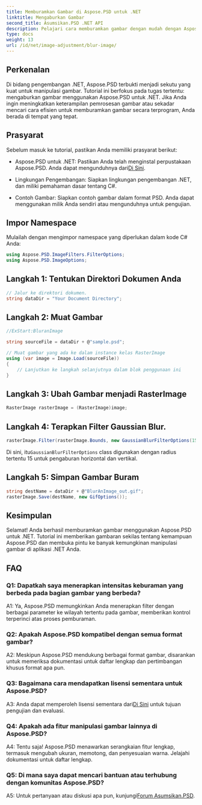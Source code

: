 ```yaml
---
title: Memburamkan Gambar di Aspose.PSD untuk .NET
linktitle: Mengaburkan Gambar
second_title: Asumsikan.PSD .NET API
description: Pelajari cara memburamkan gambar dengan mudah dengan Aspose.PSD untuk .NET. Panduan langkah demi langkah untuk manipulasi gambar yang lancar di proyek C# Anda.
type: docs
weight: 13
url: /id/net/image-adjustment/blur-image/
---
```

## Perkenalan

Di bidang pengembangan .NET, Aspose.PSD terbukti menjadi sekutu yang kuat untuk manipulasi gambar. Tutorial ini berfokus pada tugas tertentu: mengaburkan gambar menggunakan Aspose.PSD untuk .NET. Jika Anda ingin meningkatkan keterampilan pemrosesan gambar atau sekadar mencari cara efisien untuk memburamkan gambar secara terprogram, Anda berada di tempat yang tepat.

## Prasyarat

Sebelum masuk ke tutorial, pastikan Anda memiliki prasyarat berikut:

-  Aspose.PSD untuk .NET: Pastikan Anda telah menginstal perpustakaan Aspose.PSD. Anda dapat mengunduhnya dari[Di Sini](https://releases.aspose.com/psd/net/).

- Lingkungan Pengembangan: Siapkan lingkungan pengembangan .NET, dan miliki pemahaman dasar tentang C#.

- Contoh Gambar: Siapkan contoh gambar dalam format PSD. Anda dapat menggunakan milik Anda sendiri atau mengunduhnya untuk pengujian.

## Impor Namespace

Mulailah dengan mengimpor namespace yang diperlukan dalam kode C# Anda:

```csharp
using Aspose.PSD.ImageFilters.FilterOptions;
using Aspose.PSD.ImageOptions;
```

## Langkah 1: Tentukan Direktori Dokumen Anda

```csharp
// Jalur ke direktori dokumen.
string dataDir = "Your Document Directory";
```

## Langkah 2: Muat Gambar

```csharp
//ExStart:BluranImage

string sourceFile = dataDir + @"sample.psd";

// Muat gambar yang ada ke dalam instance kelas RasterImage
using (var image = Image.Load(sourceFile))
{
    // Lanjutkan ke langkah selanjutnya dalam blok penggunaan ini
}
```

## Langkah 3: Ubah Gambar menjadi RasterImage

```csharp
RasterImage rasterImage = (RasterImage)image;
```

## Langkah 4: Terapkan Filter Gaussian Blur.

```csharp
rasterImage.Filter(rasterImage.Bounds, new GaussianBlurFilterOptions(15, 15));
```

 Di sini, itu`GaussianBlurFilterOptions` class digunakan dengan radius tertentu 15 untuk pengaburan horizontal dan vertikal.

## Langkah 5: Simpan Gambar Buram

```csharp
string destName = dataDir + @"BlurAnImage_out.gif";
rasterImage.Save(destName, new GifOptions());
```

## Kesimpulan

Selamat! Anda berhasil memburamkan gambar menggunakan Aspose.PSD untuk .NET. Tutorial ini memberikan gambaran sekilas tentang kemampuan Aspose.PSD dan membuka pintu ke banyak kemungkinan manipulasi gambar di aplikasi .NET Anda.

## FAQ

### Q1: Dapatkah saya menerapkan intensitas keburaman yang berbeda pada bagian gambar yang berbeda?

A1: Ya, Aspose.PSD memungkinkan Anda menerapkan filter dengan berbagai parameter ke wilayah tertentu pada gambar, memberikan kontrol terperinci atas proses pemburaman.

### Q2: Apakah Aspose.PSD kompatibel dengan semua format gambar?

A2: Meskipun Aspose.PSD mendukung berbagai format gambar, disarankan untuk memeriksa dokumentasi untuk daftar lengkap dan pertimbangan khusus format apa pun.

### Q3: Bagaimana cara mendapatkan lisensi sementara untuk Aspose.PSD?

 A3: Anda dapat memperoleh lisensi sementara dari[Di Sini](https://purchase.aspose.com/temporary-license/) untuk tujuan pengujian dan evaluasi.

### Q4: Apakah ada fitur manipulasi gambar lainnya di Aspose.PSD?

A4: Tentu saja! Aspose.PSD menawarkan serangkaian fitur lengkap, termasuk mengubah ukuran, memotong, dan penyesuaian warna. Jelajahi dokumentasi untuk daftar lengkap.

### Q5: Di mana saya dapat mencari bantuan atau terhubung dengan komunitas Aspose.PSD?

 A5: Untuk pertanyaan atau diskusi apa pun, kunjungi[Forum Asumsikan.PSD](https://forum.aspose.com/c/psd/34).